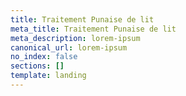 ```yaml
---
title: Traitement Punaise de lit
meta_title: Traitement Punaise de lit
meta_description: lorem-ipsum
canonical_url: lorem-ipsum
no_index: false
sections: []
template: landing
---
```

